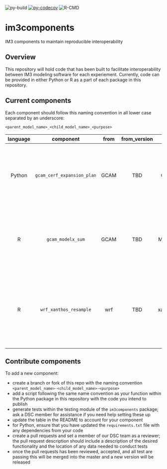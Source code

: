 ![py-build](https://github.com/IMMM-SFA/im3components/workflows/py-build/badge.svg) [![py-codecov](https://codecov.io/gh/IMMM-SFA/im3components/branch/main/graph/badge.svg)](https://codecov.io/gh/IMMM-SFA/im3components) ![R-CMD](https://github.com/IMMM-SFA/im3components/workflows/R-CMD/badge.svg)

# im3components
IM3 components to maintain reproducible interoperability

## Overview
This repository will hold code that has been built to facilitate interoperability between IM3 modeling software for each experiement.  Currently, code can be provided in either Python or R as a part of each package in this repository.

## Current components
Each component should follow this naming convention in all lower case separated by an underscore:

`<parent_model_name>_<child_model_name>_<purpose>`

| language | component | from | from_version | to | to_version | description |
| :--: | :--: | :--: | :--: | :--: | :--: | -- |
| Python | `gcam_cerf_expansion_plan` | GCAM | TBD | CERF | TBD | converts a GCAM-USA electricity capacity expansion plan into the format needed for CERF's inputs. |
| R | `gcam_modelx_sum` | GCAM | TBD | ModelX | TBD | example function to represent data from GCAM being converted for some use by ModelX (fake model) |
| R | `wrf_xanthos_resample` | wrf | TBD | xanthos | v2.4.0 | resample from WRF hourly, 12kmx12km data to Xanthos monthly, 0.5x0.5deg grid for each WRF parameter selected.|


## Contribute components
To add a new component:
 - create a branch or fork of this repo with the naming convention `<parent_model_name>-<child_model_name>-<purpose>`
 - add a script following the same name convention as your function within the Python package in this repository with the code you intend to publish
 - generate tests within the testing module of the `im3components` package; ask a DSC member for assistance if you need help setting these up
 - update the table in the README to account for your component
 - for Python, ensure that you have updated the `requirements.txt` file with any dependencies from your code
 - create a pull requests and set a member of our DSC team as a reviewer; the pull request description should include a description of the desired functionality and the location of any data needed to conduct tests
 - once the pull requests has been reviewed, accepted, and all test are passing this will be merged into the master and a new version will be released
